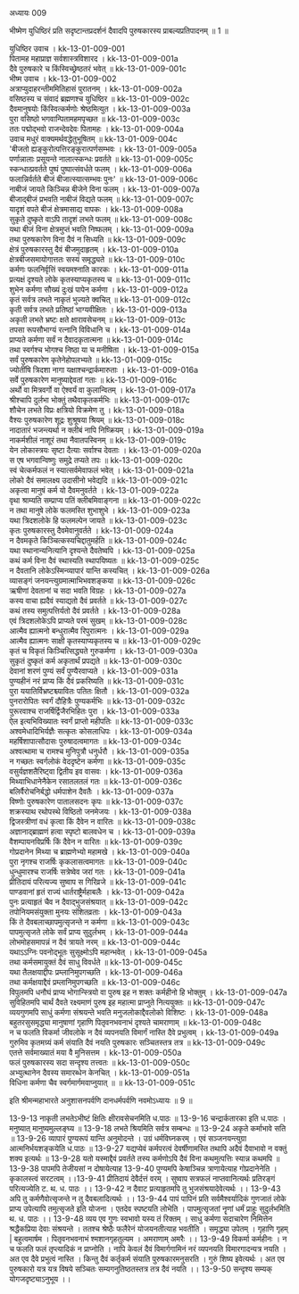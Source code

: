 अध्यायः 009

भीष्मेण युधिष्ठिरं प्रति सदृष्टान्तप्रदर्शनं दैवादपि पुरुषकारस्य प्राबल्यप्रतिपादनम् ॥ 1 ॥

युधिष्ठिर उवाच ।	kk-13-01-009-001  
पितामह महाप्राज्ञ सर्वशास्त्रविशारद ।	kk-13-01-009-001a  
दैवे पुरुषकारे च किंस्विच्छ्रेष्ठतरं भवेत् ॥	kk-13-01-009-001c  
भीष्म उवाच ।	kk-13-01-009-002  
अत्राप्युदाहरन्तीममितिहासं पुरातनम् ।	kk-13-01-009-002a  
वसिष्ठस्य च संवादं ब्रह्मणश्च युधिष्ठिर ॥	kk-13-01-009-002c  
दैवमानुषयोः किंस्वित्कर्मणोः श्रेष्ठमित्युत ।	kk-13-01-009-003a  
पुरा वसिष्ठो भगवान्पितामहमपृच्छत ॥	kk-13-01-009-003c  
ततः पद्मोद्भवो राजन्देवदेवः पितामहः ।	kk-13-01-009-004a  
उवाच मधुरं वाक्यमर्थवद्धेतुभूषितम् ॥	kk-13-01-009-004c  
\'बीजतो ह्यङ्कुरोत्पत्तिरङ्कुरात्पर्णसम्भवः ।	kk-13-01-009-005a  
पर्णान्नालाः प्रसूयन्ते नालात्स्कन्धः प्रवर्तते ॥	kk-13-01-009-005c  
स्कन्धात्प्रवर्तते पुष्पं पुष्पात्संवर्धते फलम् ।	kk-13-01-009-006a  
फलान्निर्वर्तते बीजं बीजात्स्यात्सम्भवः पुनः\' ॥	kk-13-01-009-006c  
नाबीजं जायते किञ्चिन्न बीजेने विना फलम् ।	kk-13-01-009-007a  
बीजाद्बीजं प्रभवति नाबीजं विद्यते फलम् ॥	kk-13-01-009-007c  
यादृशं वपते बीजं क्षेत्रमासाद्य वापकः ।	kk-13-01-009-008a  
सुकृते दुष्कृते वाऽपि तादृशं लभते फलम् ॥	kk-13-01-009-008c  
यथा बीजं विना क्षेत्रमुप्तं भवति निष्फलम् ।	kk-13-01-009-009a  
तथा पुरुषकारेण विना दैवं न सिध्यति ॥	kk-13-01-009-009c  
क्षेत्रं पुरुषकारस्तु दैवं बीजमुदाहृतम् ।	kk-13-01-009-010a  
क्षेत्रबीजसमायोगात्ततः सस्यं समृद्ध्यते ॥	kk-13-01-009-010c  
कर्मणः फलनिर्वृत्तिं स्वयमश्नाति कारकः ।	kk-13-01-009-011a  
प्रत्यक्षं दृश्यते लोके कृतस्याप्यकृतस्य च ॥	kk-13-01-009-011c  
शुभेन कर्मणा सौख्यं दुःखं पापेन कर्मणा ।	kk-13-01-009-012a  
कृतं सर्वत्र लभते नाकृतं भुज्यते क्वचित् ॥	kk-13-01-009-012c  
कृती सर्वत्र लभते प्रतिष्ठां भाग्यवीक्षितः ।	kk-13-01-009-013a  
अकृती लभते भ्रष्टः क्षते क्षारावसेचनम् ॥	kk-13-01-009-013c  
तपसा रूपसौभाग्यं रत्नानि विविधानि च ।	kk-13-01-009-014a  
प्राप्यते कर्मणा सर्वं न दैवादकृतात्मना ॥	kk-13-01-009-014c  
तथा स्वर्गश्च भोगश्च निष्ठा या च मनीषिता ।	kk-13-01-009-015a  
सर्वं पुरुषकारेण कृतेनेहोपलभ्यते ॥	kk-13-01-009-015c  
ज्योतींषि त्रिदशा नागा यक्षाश्चन्द्रार्कमारुताः ।	kk-13-01-009-016a  
सर्वे पुरुषकारेण मानुष्याद्देवतां गताः ॥	kk-13-01-009-016c  
अर्थो वा मित्रवर्गो वा ऐश्वर्यं वा कुलान्वितम् ।	kk-13-01-009-017a  
श्रीश्चापि दुर्लभा भोक्तुं तथैवाकृतकर्मभिः ॥	kk-13-01-009-017c  
शौचेन लभते विप्रः क्षत्रियो विक्रमेण तु ।	kk-13-01-009-018a  
वैश्यः पुरुषकारेण शूद्रः शुश्रूषया श्रियम् ॥	kk-13-01-009-018c  
नादातारं भजन्त्यर्था न क्लीबं नापि निष्क्रियम् ।	kk-13-01-009-019a  
नाकर्मशीलं नाशूरं तथा नैवातपस्विनम् ॥	kk-13-01-009-019c  
येन लोकास्त्रयः सृष्टा दैत्याः सर्वाश्च देवताः ।	kk-13-01-009-020a  
स एष भगवान्विष्णुः समुद्रे तप्यते तपः ॥	kk-13-01-009-020c  
स्वं चेत्कर्मफलं न स्यात्सर्वमेवाफलं भवेत् ।	kk-13-01-009-021a  
लोको दैवं समालक्ष्य उदासीनो भवेद्यदि ॥	kk-13-01-009-021c  
अकृत्वा मानुषं कर्म यो दैवमनुवर्तते ।	kk-13-01-009-022a  
वृथा श्राम्यति सम्प्राप्य पतिं क्लीबमिवाङ्गना ॥	kk-13-01-009-022c  
न तथा मानुषे लोके फलमस्ति शुभाशुभे ।	kk-13-01-009-023a  
यथा त्रिदशलोके हि फलमल्पेन जायते ॥	kk-13-01-009-023c  
कृतः पुरुषकारस्तु दैवमेवानुवर्तते ।	kk-13-01-009-024a  
न दैवमकृते किञ्चित्कस्यचिद्दातुमर्हति ॥	kk-13-01-009-024c  
यथा स्थानान्यनित्यानि दृश्यन्ते दैवतेष्वपि ।	kk-13-01-009-025a  
कथं कर्म विना दैवं स्थास्यति स्थापयिष्यतः ॥	kk-13-01-009-025c  
न दैवतानि लोकेऽस्मिन्व्यापारं यान्ति कस्यचित् ।	kk-13-01-009-026a  
व्यासङ्गं जनयन्त्युग्रमात्माभिभवशङ्कया ॥	kk-13-01-009-026c  
ऋषीणां देवतानां च सदा भवति विग्रहः ।	kk-13-01-009-027a  
कस्य वाचा ह्यदैवं स्याद्यतो दैवं प्रवर्तते ॥	kk-13-01-009-027c  
कथं तस्य समुत्पत्तिर्यतो दैवं प्रवर्तते ।	kk-13-01-009-028a  
एवं त्रिदशलोकेऽपि प्राप्यते परमं सुखम् ॥	kk-13-01-009-028c  
आत्मैव ह्यात्मनो बन्धुरात्मैव रिपुरात्मनः ।	kk-13-01-009-029a  
आत्मैव ह्यात्मनः साक्षी कृतस्याप्यकृतस्य च ॥	kk-13-01-009-029c  
कृतं च विकृतं किञ्चित्सिद्ध्यते गुरुकर्मणा ।	kk-13-01-009-030a  
सुकृतं दुष्कृतं कर्म अकृतार्थं प्रपद्यते ॥	kk-13-01-009-030c  
देवानां शरणं पुण्यं सर्वं पुण्यैरवाप्यते ।	kk-13-01-009-031a  
पुण्यहीनं नरं प्राप्य किं दैवं प्रकरिष्यति ॥	kk-13-01-009-031c  
पुरा ययातिर्विभ्रष्टश्च्यावितः पतितः क्षितौ ।	kk-13-01-009-032a  
पुनरारोपितः स्वर्गं दौहित्रैः पुण्यकर्मभिः ॥	kk-13-01-009-032c  
पुरूरवाश्च राजर्षिर्द्विजैरभिहितः पुरा ।	kk-13-01-009-033a  
ऐल इत्यभिविख्यातः स्वर्गं प्राप्तो महीपतिः ॥	kk-13-01-009-033c  
अश्वमेधादिभिर्यज्ञैः सत्कृतः कोसलाधिपः ।	kk-13-01-009-034a  
महर्षिशापात्सौदासः पुरुषादत्वमागतः ॥	kk-13-01-009-034c  
अश्वत्थामा च रामश्च मुनिपुत्रौ धनुर्धरौ ।	kk-13-01-009-035a  
न गच्छतः स्वर्गलोकं वेददृष्टेन कर्मणा ॥	kk-13-01-009-035c  
वसुर्यज्ञशतैरिष्ट्वा द्वितीय इव वासवः ।	kk-13-01-009-036a  
मिथ्याभिधानेनैकेन रसातलतलं गतः ॥	kk-13-01-009-036c  
बलिर्वैरोचनिर्बद्धो धर्मपाशेन दैवतैः ।	kk-13-01-009-037a  
विष्णोः पुरुषकारेण पातालसदनः कृपः ॥	kk-13-01-009-037c  
शक्रस्याथ रथोपस्थे विष्ठितो जनमेजयः ।	kk-13-01-009-038a  
द्विजस्त्रीणां वधं कृत्वा किं दैवेन न वारितः ॥	kk-13-01-009-038c  
अज्ञानाद्ब्राह्मणं हत्वा स्पृष्टो बालवधेन च ।	kk-13-01-009-039a  
वैशम्पायनविप्रर्षिः किं दैवेन न वारितः ॥	kk-13-01-009-039c  
गोप्रदानेन मिथ्या च ब्राह्मणेभ्यो महामखे ।	kk-13-01-009-040a  
पुरा नृगश्च राजर्षिः कृकलासत्वमागतः ॥	kk-13-01-009-040c  
धुन्धुमारश्च राजर्षिः सत्रेष्वेव जरां गतः ।	kk-13-01-009-041a  
प्रीतिदायं परित्यज्य सुष्वाप स गिरिव्रजे ॥	kk-13-01-009-041c  
पाण्डवानां हृतं राज्यं धार्तराष्ट्रैर्महाबलैः ।	kk-13-01-009-042a  
पुनः प्रत्याहृतं चैव न दैवाद्भुजसंश्रयात् ॥	kk-13-01-009-042c  
तपोनियमसंयुक्ता मुनयः संशितव्रताः ।	kk-13-01-009-043a  
किं ते दैवबलाच्छापमुत्सृजन्ते न कर्मणा ॥	kk-13-01-009-043c  
पापमुत्सृजते लोके सर्वं प्राप्य सुदुर्लभम् ।	kk-13-01-009-044a  
लोभमोहसमापन्नं न दैवं त्रायते नरम् ॥	kk-13-01-009-044c  
यथाऽऽग्निः पवनोद्भूतः सुसूक्ष्मोऽपि महान्भवेत् ।	kk-13-01-009-045a  
तथा कर्मसमायुक्तं दैवं साधु विवर्धते ॥	kk-13-01-009-045c  
यथा तैलक्षयाद्दीपः प्रम्लानिमुपगच्छति ।	kk-13-01-009-046a  
तथा कर्मक्षयाद्दैवं प्रम्लानिमुपगच्छति ॥	kk-13-01-009-046c  
विपुलमपि धनौघं प्राप्य भोगान्स्त्रियो वा पुरुष इह न शक्तः कर्महीनो हि भोक्तुम् ।	kk-13-01-009-047a  
सुविहितमपि चार्थं दैवते रक्ष्यमाणं पुरुष इह महात्मा प्राप्नुते नित्ययुक्तः ॥	kk-13-01-009-047c  
व्ययगुणमपि साधुं कर्मणा संश्रयन्ते भवति मनुजलोकाद्दैवलोको विशिष्टः ।	kk-13-01-009-048a  
बहुतरसुसमृद्ध्या मानुषाणां गृहाणि पितृवनभवनाभं दृश्यते चामराणाम् ॥	kk-13-01-009-048c  
न च फलति विकर्मा जीवलोके न दैवं व्यपनयति विमार्गं नास्ति दैवे प्रभुत्वम् ।	kk-13-01-009-049a  
गुरुमिव कृतमग्र्यं कर्म संयाति दैवं नयति पुरुषकारः सञ्चितस्तत्र तत्र ॥	kk-13-01-009-049c  
एतत्ते सर्वमाख्यातं मया वै मुनिसत्तम ।	kk-13-01-009-050a  
फलं पुरुषकारस्य सदा सन्दृश्य तत्त्वतः ॥	kk-13-01-009-050c  
अभ्युत्थानेन दैवस्य समारब्धेन केनचित् ।	kk-13-01-009-051a  
विधिना कर्मणा चैव स्वर्गमार्गमवाप्नुयात् ॥ ॥	kk-13-01-009-051c  

इति श्रीमन्महाभारते अनुशासनपर्वणि दानधर्मपर्वणि नवमोऽध्यायः ॥ 9 ॥

13-9-13 नाकृती लभतेऽभीष्टं क्षितिः क्षीरावसेचनमिति ध.पाठः ॥ 13-9-16 चन्द्रार्कतारका इति ध.पाठः ।मनुष्यात् मानुष्यमुल्लङ्घ्य ॥ 13-9-18 लभते श्रियमिति सर्वत्र सम्बन्धः ॥ 13-9-24 अकृते कर्माभावे सति ॥ 13-9-26 व्यापारं पुण्यरूपं यान्ति अनुमोदन्ते । उग्रं धर्मविघ्नकरम् । एवं सञ्जनयन्त्युग्रा आत्मनिर्भयशङ्कयेति ध.पाठः ॥ 13-9-27 यद्यप्येवं कर्मपरत्वं देवर्षीणामस्ति तथापि अदैवं दैवाभावो न वक्तुं शक्य इत्यर्थः ॥ 13-9-28 यतो यस्माद्दैवं प्रवर्तते तस्य कर्मणोऽपि दैवं विना कथमुत्पत्तिः स्यान्न कथमपि ॥ 13-9-38 पापमपि तेजीयसां न दोषायेत्याह 13-9-40 पुण्यमपि केषाञ्चिन्न त्राणायेत्याह गोप्रदानेनेति । कृकालस्त्वं सरटत्वम् ।।13-9-41 प्रीतिदायं देवैर्दत्तं वरम् । सुष्वाप सत्रफलं नाप्तवानित्यर्थः प्रतिरङ्गं परित्यज्येति ट. थ. ध. पाठः ।। 13-9-42 न दैवाट प्रत्याहृतमपि तु भुजसंश्रयादेवेत्यर्थः ।।  13-9-43 अपि तु कर्मणैवोत्सृजन्ते न तु दैवबलादित्यर्थः ।। 13-9-44 पापं पापिनं प्रति सर्वमैश्वर्यादिकं गुणजातं लोके प्राप्य उपेत्यापि तमुत्सृजते इति योजना । एतदेव स्पष्टयति लोभेति ।  पापमुत्सृजतां नॄणां धर्मं प्राहुः सुदुर्लभमिति थ. ध. पाठः ।। 13-9-48 व्यय एव गुणः स्वभावो यस्य तं रिक्तम् । साधु कर्मणा सदाचारेण निमित्तेन श्रद्धैकप्रिया देवाः संश्रयन्ते । ततश्च श्रेष्ठैः फलैरेनं योजयनतीत्याह भवतीति । समृद्ध्या उपेतम् । गृहाणि गृहम् | बहुत्वमार्षम । पितृवनभवनाभं श्मशानगृहतुल्यम । अमराणाम् अमरैः ।। 13-9-49 विकर्मा कर्महीनः । न च फलति फलं तृप्त्यादिकं न प्राप्नोति । नापि केवलं दैवं विमार्गगामिनं नरं  व्यपनयति विमारगादन्यत्र नयति । अत एव दैवे प्रभुत्वं नास्ति । किन्तु दैवं कर्तृकर्म संयाति पुरुषकारमनुसरति । गुरुं शिष्य इवेत्यर्थः । अत एव पुरुषकारो यत्र यत्र विषये सञ्चितः सम्यगनुतिष्ठतस्तत्र तत्र दैवं नयति ।। 13-9-50 सन्दृश्य सम्यक् योगजदृष्ट्याऽनुभूय ।।

